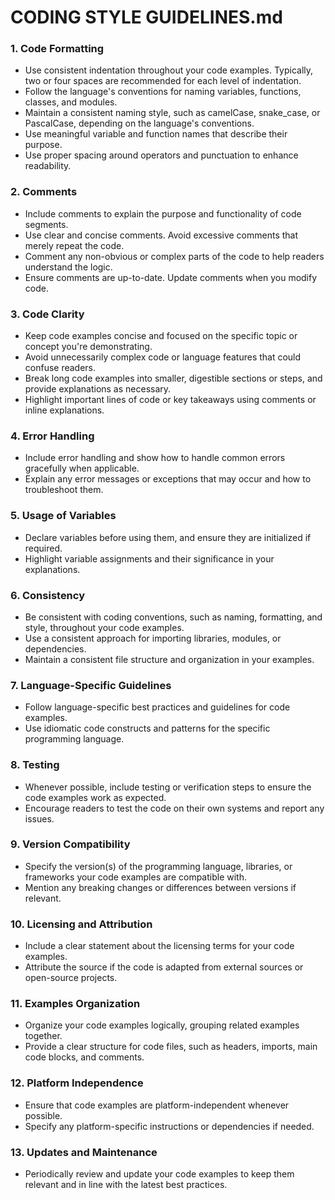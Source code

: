 # CODING STYLE GUIDELINES.md

### 1. Code Formatting

- Use consistent indentation throughout your code examples. Typically, two or four spaces are recommended for each level of indentation.
- Follow the language's conventions for naming variables, functions, classes, and modules.
- Maintain a consistent naming style, such as camelCase, snake_case, or PascalCase, depending on the language's conventions.
- Use meaningful variable and function names that describe their purpose.
- Use proper spacing around operators and punctuation to enhance readability.

### 2. Comments

- Include comments to explain the purpose and functionality of code segments.
- Use clear and concise comments. Avoid excessive comments that merely repeat the code.
- Comment any non-obvious or complex parts of the code to help readers understand the logic.
- Ensure comments are up-to-date. Update comments when you modify code.

### 3. Code Clarity

- Keep code examples concise and focused on the specific topic or concept you're demonstrating.
- Avoid unnecessarily complex code or language features that could confuse readers.
- Break long code examples into smaller, digestible sections or steps, and provide explanations as necessary.
- Highlight important lines of code or key takeaways using comments or inline explanations.

### 4. Error Handling

- Include error handling and show how to handle common errors gracefully when applicable.
- Explain any error messages or exceptions that may occur and how to troubleshoot them.

### 5. Usage of Variables

- Declare variables before using them, and ensure they are initialized if required.
- Highlight variable assignments and their significance in your explanations.

### 6. Consistency

- Be consistent with coding conventions, such as naming, formatting, and style, throughout your code examples.
- Use a consistent approach for importing libraries, modules, or dependencies.
- Maintain a consistent file structure and organization in your examples.

### 7. Language-Specific Guidelines

- Follow language-specific best practices and guidelines for code examples.
- Use idiomatic code constructs and patterns for the specific programming language.

### 8. Testing

- Whenever possible, include testing or verification steps to ensure the code examples work as expected.
- Encourage readers to test the code on their own systems and report any issues.

### 9. Version Compatibility

- Specify the version(s) of the programming language, libraries, or frameworks your code examples are compatible with.
- Mention any breaking changes or differences between versions if relevant.

### 10. Licensing and Attribution

- Include a clear statement about the licensing terms for your code examples.
- Attribute the source if the code is adapted from external sources or open-source projects.

### 11. Examples Organization

- Organize your code examples logically, grouping related examples together.
- Provide a clear structure for code files, such as headers, imports, main code blocks, and comments.

### 12. Platform Independence

- Ensure that code examples are platform-independent whenever possible.
- Specify any platform-specific instructions or dependencies if needed.

### 13. Updates and Maintenance

- Periodically review and update your code examples to keep them relevant and in line with the latest best practices.